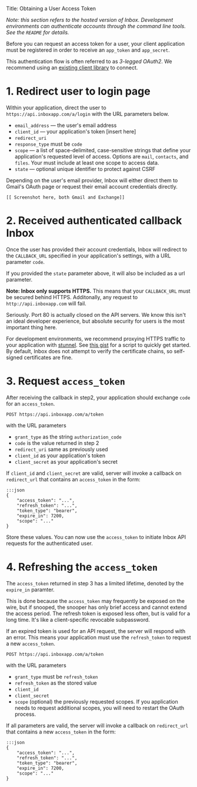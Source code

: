 Title: Obtaining a User Access Token

*Note: this section refers to the hosted version of Inbox. Development environments can authenticate accounts through the command line tools. See the `README` for details.*

Before you can request an access token for a user, your client application must be registered in order to receive an `app_token` and `app_secret`.

This authentication flow is often referred to as *3-legged OAuth2*. We recommend using an [existing client library](http://oauth.net/2/) to connect. 


# 1. Redirect user to login page

Within your application, direct the user to `https://api.inboxapp.com/a/login` with the URL parameters below.
    
* `email_address` —  the user's email address
* `client_id` — your application's token [insert here]
* `redirect_uri`
* `response_type` must be `code`
* `scope` — a list of space-delimited, case-sensitive strings that define your application's requested level of access. Options are `mail`, `contacts`, and `files`. Your must include at least one scope to access data.
* `state` — optional unique identifier to protect against CSRF

Depending on the user's email provider, Inbox will either direct them to Gmail's OAuth page or request their email account credentials directly.

    [[ Screenshot here, both Gmail and Exchange]]




# 2. Received authenticated callback Inbox

Once the user has provided their account credentials, Inbox will redirect to the `CALLBACK_URL` specified in your application's settings, with a URL parameter `code`. 

If you provided the `state` parameter above, it will also be included as a url parameter.

**Note: Inbox only supports HTTPS.** This means that your `CALLBACK_URL` must be secured behind HTTPS. Additonally, any request to `http://api.inboxapp.com` will fail. 

Seriously. Port 80 is actually closed on the API servers. We know this isn't an ideal developer experience, but absolute security for users is the most important thing here. 

For development environments, we recommend proxying HTTPS traffic to your application with [stunnel](https://www.stunnel.org/index.html). See [this gist](https://gist.github.com/grinich/5328c94995cecf57c16f) for a script to quickly get started. By default, Inbox does not attempt to verify the certificate chains, so self-signed certificates are fine.


# 3. Request `access_token`

After receiving the callback in step2, your application should exchange `code` for an `access_token`. 

    POST https://api.inboxapp.com/a/token
    
  with the URL parameters
  
  * `grant_type` as the string `authorization_code`
  * `code` is the value returned in step 2
  * `redirect_uri` same as previously used
  * `client_id` as your application's token
  * `client_secret` as your application's secret



If `client_id` and `client_secret` are valid, server will invoke a callback on `redirect_url` that contains an `access_token` in the form:

```
:::json
{
    "access_token": "...",
    "refresh_token": "...",
    "token_type": "bearer",
    "expire_in": 7200,
    "scope": "..."
}   
```


Store these values. You can now use the `access_token` to initiate Inbox API requests for the authenticated user.


# 4. Refreshing the `access_token`

The `access_token` returned in step 3 has a limited lifetime, denoted by the `expire_in` paramter. 

This is done because the `access_token` may frequently be exposed on the wire, but if snooped, the snooper has only brief access and cannot extend the access period. The refresh token is exposed less often, but is valid for a long time. It's like a client-specific revocable subpassword.

If an expired token is used for an API request, the server will respond with an error. This means your application must use the `refresh_token` to request a new `access_token`. 

    POST https://api.inboxapp.com/a/token
        
  with the URL parameters
  
  * `grant_type` must be `refresh_token`
  * `refresh_token` as the stored value
  * `client_id`
  * `client_secret`
  * `scope` (optional) the previously requested scopes. If you application needs to request additional scopes, you will need to restart the OAuth process. 

If all parameters are valid, the server will invoke a callback on `redirect_url` that contains a new `access_token` in the form:

```
:::json
{
    "access_token": "...",
    "refresh_token": "...",
    "token_type": "bearer",
    "expire_in": 7200,
    "scope": "..."
}   
```

